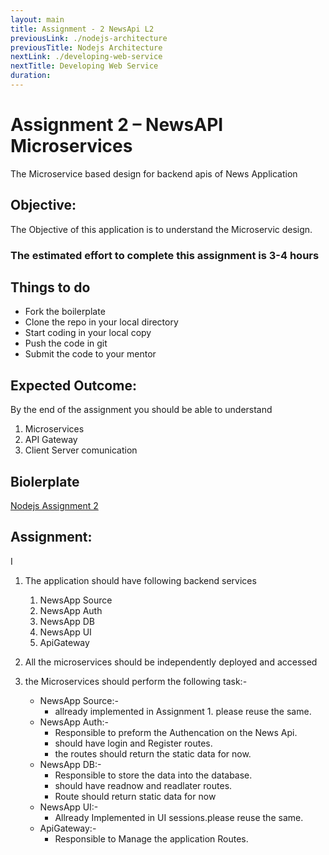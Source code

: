 ```yaml
---
layout: main
title: Assignment - 2 NewsApi L2
previousLink: ./nodejs-architecture
previousTitle: Nodejs Architecture
nextLink: ./developing-web-service
nextTitle: Developing Web Service 
duration: 
---
```

# **Assignment 2 – NewsAPI Microservices**

The Microservice based design for backend apis of News Application

## Objective:
The Objective of this application is to understand the Microservic design.

### The estimated effort to complete this assignment is 3-4 hours

## Things to do
- Fork the boilerplate
- Clone the repo in your local directory
- Start coding in your local copy
- Push the code in git
- Submit the code to your mentor


## Expected Outcome:
By the end of the assignment you should be able to understand

1. Microservices
2. API Gateway
3. Client Server comunication

## Biolerplate
[Nodejs Assignment 2](/services/gitlab/stack_nodejs/assignment2_newsapimicroservices)

## Assignment:
I
1. The application should have following backend services
    1. NewsApp Source
    2. NewsApp Auth
    3. NewsApp DB
    4. NewsApp UI
    5. ApiGateway

2. All the microservices should be independently deployed and accessed
3. the Microservices should perform the following task:-
    - NewsApp Source:- 
        - allready implemented in Assignment 1. please reuse the same.
    - NewsApp Auth:-
        - Responsible to preform the Authencation on the News Api.
        - should have login and Register routes.
        - the routes should return the static data for now.
    - NewsApp DB:-
        - Responsible to store the data into the database.
        - should have readnow and readlater routes.
        - Route should return static data for now 
    - NewsApp UI:-
        - Allready Implemented in UI sessions.please reuse the same.
    - ApiGateway:-
        - Responsible to Manage the application Routes.
        